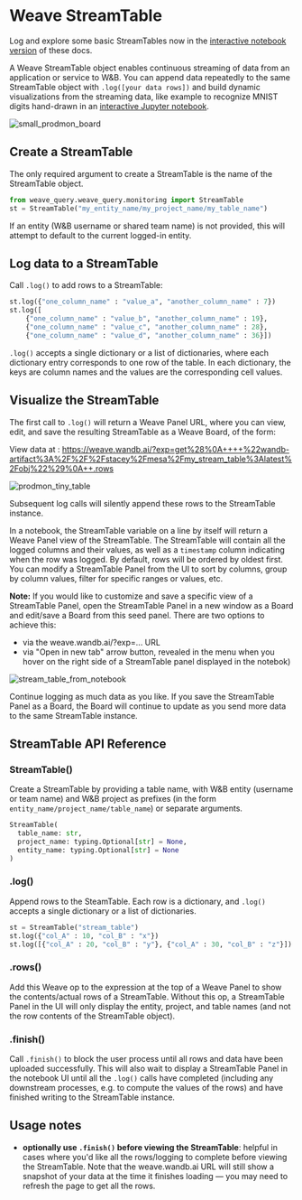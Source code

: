 # Weave StreamTable

Log and explore some basic StreamTables now in the [interactive notebook version](../ProductionMontoring/stream_table_api.ipynb) of these docs.

A Weave StreamTable object enables continuous streaming of data from an application or service to W&B. You can append data repeatedly to the same StreamTable object with `.log([your data rows])` and build dynamic visualizations from the streaming data, like example to recognize MNIST digits hand-drawn in an [interactive Jupyter notebook](../ProductionMonitoring/ProductionMonitoringConceptualOverview.ipynb).

![small_prodmon_board](../../../docs/assets/mnist_pm_draw_hover.png)

## Create a StreamTable

The only required argument to create a StreamTable is the name of the StreamTable object.

```python
from weave_query.weave_query.monitoring import StreamTable
st = StreamTable("my_entity_name/my_project_name/my_table_name")
```

If an entity (W&B username or shared team name) is not provided, this will attempt to default to the current logged-in entity.

## Log data to a StreamTable

Call `.log()` to add rows to a StreamTable:

```python
st.log({"one_column_name" : "value_a", "another_column_name" : 7})
st.log([
    {"one_column_name" : "value_b", "another_column_name" : 19},
    {"one_column_name" : "value_c", "another_column_name" : 28},
    {"one_column_name" : "value_d", "another_column_name" : 36}])
```

`.log()` accepts a single dictionary or a list of dictionaries, where each dictionary entry corresponds to one row of the table. In each dictionary, the keys are column names and the values are the corresponding cell values.

## Visualize the StreamTable

The first call to `.log()` will return a Weave Panel URL, where you can view, edit, and save the resulting StreamTable as a Weave Board, of the form:

View data at : https://weave.wandb.ai/?exp=get%28%0A++++%22wandb-artifact%3A%2F%2F%2Fstacey%2Fmesa%2Fmy_stream_table%3Alatest%2Fobj%22%29%0A++.rows

![prodmon_tiny_table](../../../docs/assets/small_stream_table.png)

Subsequent log calls will silently append these rows to the StreamTable instance.

In a notebook, the StreamTable variable on a line by itself will return a Weave Panel view of the StreamTable. The StreamTable will contain all the logged columns and their values, as well as a `timestamp` column indicating when the row was logged. By default, rows will be ordered by oldest first. You can modify a StreamTable Panel from the UI to sort by columns, group by column values, filter for specific ranges or values, etc.

**Note:** If you would like to customize and save a specific view of a StreamTable Panel, open the StreamTable Panel in a new window as a Board and edit/save a Board from this seed panel. There are two options to achieve this:

- via the weave.wandb.ai/?exp=... URL
- via "Open in new tab" arrow button, revealed in the menu when you hover on the right side of a StreamTable panel displayed in the notebok)

![stream_table_from_notebook](../../../docs/assets/stream_table_from_notebook.png)

Continue logging as much data as you like. If you save the StreamTable Panel as a Board, the Board will continue to update as you send more data to the same StreamTable instance.

## StreamTable API Reference

### StreamTable()

Create a StreamTable by providing a table name, with W&B entity (username or team name) and W&B project as prefixes (in the form `entity_name/project_name/table_name`) or separate arguments.

```python
StreamTable(
  table_name: str,
  project_name: typing.Optional[str] = None,
  entity_name: typing.Optional[str] = None
)
```

### .log()

Append rows to the SteamTable. Each row is a dictionary, and `.log()` accepts a single dictionary or a list of dictionaries.

```python
st = StreamTable("stream_table")
st.log({"col_A" : 10, "col_B" : "x"})
st.log([{"col_A" : 20, "col_B" : "y"}, {"col_A" : 30, "col_B" : "z"}])
```

### .rows()

Add this Weave op to the expression at the top of a Weave Panel to show the contents/actual rows of a StreamTable. Without this op, a StreamTable Panel in the UI will only display the entity, project, and table names (and not the row contents of the StreamTable object).

### .finish()

Call `.finish()` to block the user process until all rows and data have been uploaded successfully. This will also wait to display a StreamTable Panel in the notebook UI until all the `.log()` calls have completed (including any downstream processes, e.g. to compute the values of the rows) and have finished writing to the StreamTable instance.

## Usage notes

- **optionally use `.finish()` before viewing the StreamTable**: helpful in cases where you'd like all the rows/logging to complete before viewing the StreamTable. Note that the weave.wandb.ai URL will still show a snapshot of your data at the time it finishes loading — you may need to refresh the page to get all the rows.
